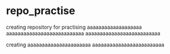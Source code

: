 # repo_practise
creating repository for practising
aaaaaaaaaaaaaaaaaaa
aaaaaaaaaaaaaaaaaaaaaaaaaaa
aaaaaaaaaaaaaaaaaaaaaaaaaa



creating aaaaaaaaaaaaaaaaaaaaaa
aaaaaaaaaaaaaaaaaaaaaaaaa